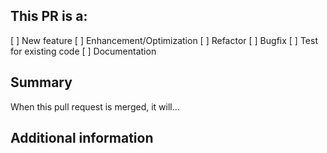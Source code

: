 ## This PR is a:

[ ] New feature
[ ] Enhancement/Optimization
[ ] Refactor
[ ] Bugfix
[ ] Test for existing code
[ ] Documentation

## Summary

When this pull request is merged, it will...

## Additional information

